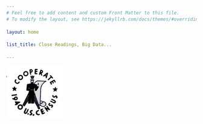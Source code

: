 ```yaml
---
# Feel free to add content and custom Front Matter to this file.
# To modify the layout, see https://jekyllrb.com/docs/themes/#overriding-theme-defaults

layout: home

list_title: Close Readings, Big Data...

---
```

<!--- ![Cooperate logo from 1940 US Census](/images/1940_cooperate_stamp.jpg)EVERY CENSUS HAS A STORY ![Cooperate logo from 1940 US Census](/images/1940_cooperate_stamp.jpg) --->

<!---
![Cooperate logo from 1940 US Census](/images/banner_head_1f.jpg)
--->

![the stamp used for the 1940 census, reading "cooperate 1940 census"](/images/1940_cooperate_stamp.jpg)
